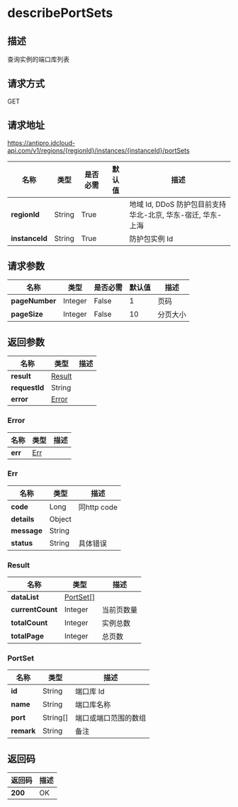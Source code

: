 # describePortSets


## 描述
查询实例的端口库列表

## 请求方式
GET

## 请求地址
https://antipro.jdcloud-api.com/v1/regions/{regionId}/instances/{instanceId}/portSets

|名称|类型|是否必需|默认值|描述|
|---|---|---|---|---|
|**regionId**|String|True| |地域 Id, DDoS 防护包目前支持华北-北京, 华东-宿迁, 华东-上海|
|**instanceId**|String|True| |防护包实例 Id|

## 请求参数
|名称|类型|是否必需|默认值|描述|
|---|---|---|---|---|
|**pageNumber**|Integer|False|1|页码|
|**pageSize**|Integer|False|10|分页大小|


## 返回参数
|名称|类型|描述|
|---|---|---|
|**result**|[Result](describeportsets#result)| |
|**requestId**|String| |
|**error**|[Error](describeportsets#error)| |

### <div id="error">Error</div>
|名称|类型|描述|
|---|---|---|
|**err**|[Err](describeportsets#err)| |
### <div id="err">Err</div>
|名称|类型|描述|
|---|---|---|
|**code**|Long|同http code|
|**details**|Object| |
|**message**|String| |
|**status**|String|具体错误|
### <div id="result">Result</div>
|名称|类型|描述|
|---|---|---|
|**dataList**|[PortSet[]](describeportsets#portset)| |
|**currentCount**|Integer|当前页数量|
|**totalCount**|Integer|实例总数|
|**totalPage**|Integer|总页数|
### <div id="portset">PortSet</div>
|名称|类型|描述|
|---|---|---|
|**id**|String|端口库 Id|
|**name**|String|端口库名称|
|**port**|String[]|端口或端口范围的数组|
|**remark**|String|备注|

## 返回码
|返回码|描述|
|---|---|
|**200**|OK|
